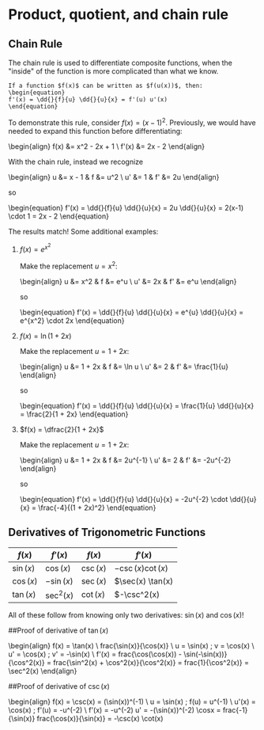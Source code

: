 # Product, quotient, and chain rule

## Chain Rule

The chain rule is used to differentiate composite functions, when the "inside"
of the function is more complicated than what we know.

```{topic} Chain rule
If a function $f(x)$ can be written as $f(u(x))$, then:
\begin{equation}
f'(x) = \dd{}{f}{u} \dd{}{u}{x} = f'(u) u'(x)
\end{equation}
```

To demonstrate this rule, consider $f(x) = (x-1)^2$. Previously, we would have
needed to expand this function before differentiating:

\begin{align}
f(x) &= x^2 - 2x + 1 \\
f'(x) &= 2x - 2
\end{align}

With the chain rule, instead we recognize

\begin{align}
u &= x - 1  &  f &= u^2 \\
u' &= 1  &  f' &= 2u
\end{align}

so

\begin{equation}
f'(x) = \dd{}{f}{u} \dd{}{u}{x} = 2u \dd{}{u}{x} = 2(x-1) \cdot 1 = 2x - 2
\end{equation}

The results match! Some additional examples:

1. $f(x) = e^{x^2}$

   Make the replacement $u = x^2$:

   \begin{align}
   u &= x^2  &  f &= e^u \\
   u' &= 2x  &  f' &= e^u
   \end{align}

   so

   \begin{equation}
   f'(x) = \dd{}{f}{u} \dd{}{u}{x} = e^{u} \dd{}{u}{x} = e^{x^2} \cdot 2x
   \end{equation}

2. $f(x) = \ln(1 + 2x)$

   Make the replacement $u = 1+2x$:

   \begin{align}
   u &= 1 + 2x  & f &= \ln u \\
   u' &= 2  &  f' &= \frac{1}{u}
   \end{align}

   so

   \begin{equation}
   f'(x) = \dd{}{f}{u} \dd{}{u}{x} = \frac{1}{u} \dd{}{u}{x} = \frac{2}{1 + 2x}
   \end{equation}

3. $f(x) = \dfrac{2}{1 + 2x}$

   Make the replacement $u = 1+2x$:

   \begin{align}
   u &= 1 + 2x  & f &= 2u^{-1} \\
   u' &= 2  &  f' &= -2u^{-2}
   \end{align}

   so

   \begin{equation}
   f'(x) = \dd{}{f}{u} \dd{}{u}{x} = -2u^{-2} \cdot \dd{}{u}{x} =
     \frac{-4}{(1 + 2x)^2}
   \end{equation}


  ## Derivatives of Trigonometric Functions
| $f(x)$     | $f'(x)$    | $f(x)$    | $f'(x)$            |
|------------|------------|-----------|--------------------|
| $\sin(x)$  | $\cos(x)$  | $\csc(x)$ | $-\csc(x) \cot(x)$ |
| $\cos(x)$  | $-\sin(x)$ | $\sec(x)$ | $\sec(x) \tan(x)   |
| $\tan(x)$  | $\sec^2(x)$| $\cot(x)$ | $-\csc^2(x)        |

All of these follow from knowing only two derivatives: $\sin(x)$ and $\cos(x)$!

##Proof of derivative of $\tan(x)$

\begin{align}
f(x) = \tan(x) \ frac{\sin(x)}{\cos(x)} \\
u = \sin(x) \; v = \cos(x) \\
u' = \cos(x) \; v' = -\sin(x) \\ 
f'(x) = frac{\cos(\cos(x)) - \sin(-\sin(x))}{\cos^2(x)} = frac{\sin^2(x) + \cos^2(x)}{\cos^2(x)} = frac{1}{\cos^2(x)} = \sec^2(x)
\end{align}

##Proof of derivative of $\csc(x)$

\begin{align}
f(x) = \csc(x) = (\sin(x))^(-1) \\
u = \sin(x) \; f(u) = u^(-1) \\
u'(x) = \cos(x) \; f'(u) = -u^(-2) \\
f'(x) = -u^(-2) u' = -(\sin(x))^(-2) \cosx = frac{-1}{\sin(x)} frac{\cos(x)}{\sin(x)} = -\csc(x) \cot(x)


